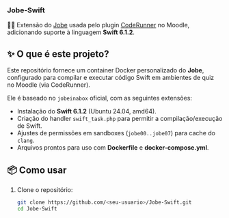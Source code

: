 ### Jobe-Swift

🏫🔧 Extensão do [Jobe](https://github.com/trampgeek/jobe) usada pelo plugin [CodeRunner](https://github.com/trampgeek/moodle-qtype_coderunner) no Moodle, adicionando suporte à linguagem **Swift 6.1.2**.

## ✨ O que é este projeto?
Este repositório fornece um container Docker personalizado do **Jobe**, configurado para compilar e executar código Swift em ambientes de quiz no Moodle (via CodeRunner).

Ele é baseado no `jobeinabox` oficial, com as seguintes extensões:
- Instalação do **Swift 6.1.2** (Ubuntu 24.04, amd64).
- Criação do handler `swift_task.php` para permitir a compilação/execução de Swift.
- Ajustes de permissões em sandboxes (`jobe00..jobe07`) para cache do `clang`.
- Arquivos prontos para uso com **Dockerfile** e **docker-compose.yml**.

## 📦 Como usar
1. Clone o repositório:
   ```bash
   git clone https://github.com/<seu-usuario>/Jobe-Swift.git
   cd Jobe-Swift
